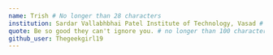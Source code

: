 ```yaml
---
name: Trish # No longer than 28 characters
institution: Sardar Vallabhbhai Patel Institute of Technology, Vasad # no longer than 58 characters
quote: Be so good they can't ignore you. # no longer than 100 characters, avoid using quotes(") to guarantee the format remains the same.
github_user: Thegeekgirl19
---
```

